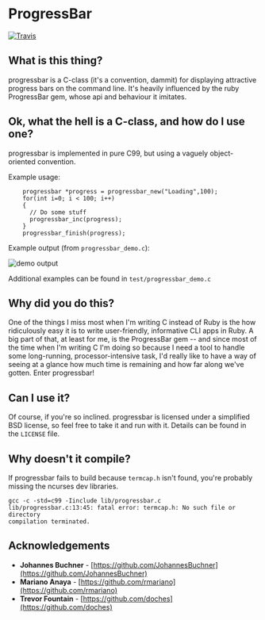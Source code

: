 # ProgressBar

[![Travis](https://img.shields.io/travis/limix/progressbar.svg?style=flat-square)](https://travis-ci.org/limix/progressbar)

## What is this thing?

progressbar is a C-class (it's a convention, dammit) for displaying attractive
progress bars on the command line. It's heavily influenced by the ruby ProgressBar
gem, whose api and behaviour it imitates.

## Ok, what the hell is a C-class, and how do I use one?

progressbar is implemented in pure C99, but using a vaguely object-oriented convention.

Example usage:

```
    progressbar *progress = progressbar_new("Loading",100);
    for(int i=0; i < 100; i++)
    {
      // Do some stuff
      progressbar_inc(progress);
    }
    progressbar_finish(progress);
```

Example output (from `progressbar_demo.c`):

![demo output](example_output/demo.png)

Additional examples can be found in `test/progressbar_demo.c`

## Why did you do this?

One of the things I miss most when I'm writing C instead of Ruby is the
how ridiculously easy it is to write user-friendly, informative CLI apps
in Ruby. A big part of that, at least for me, is the ProgressBar gem --
and since most of the time when I'm writing C I'm doing so because I need
a tool to handle some long-running, processor-intensive task, I'd really
like to have a way of seeing at a glance how much time is remaining and
how far along we've gotten. Enter progressbar!

## Can I use it?

Of course, if you're so inclined. progressbar is licensed under a simplified BSD license,
so feel free to take it and run with it. Details can be found in the `LICENSE` file.

## Why doesn't it compile?

If progressbar fails to build because `termcap.h` isn't found, you're probably missing the ncurses dev libraries.

    gcc -c -std=c99 -Iinclude lib/progressbar.c
    lib/progressbar.c:13:45: fatal error: termcap.h: No such file or directory
    compilation terminated.


## Acknowledgements

* **Johannes Buchner** - [https://github.com/JohannesBuchner](https://github.com/JohannesBuchner)
* **Mariano Anaya** - [https://github.com/rmariano](https://github.com/rmariano)
* **Trevor Fountain** - [https://github.com/doches](https://github.com/doches)
